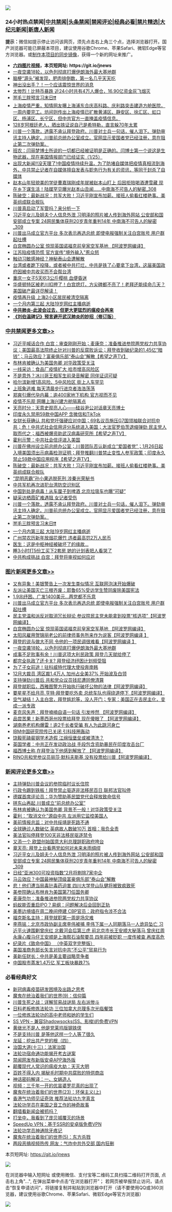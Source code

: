 ![](https://raw.githubusercontent.com/fqnews/bnews/master/64photo/fqnews-qr.jpg)

<div id="tt">
<h3>24小时热点禁闻|<a href="#%E4%B8%AD%E5%85%B1%E7%A6%81%E9%97%BB%E6%9B%B4%E5%A4%9A%E6%96%87%E7%AB%A0">中共禁闻</a>|<a href="#%E5%9B%BE%E7%89%87%E6%96%B0%E9%97%BB%E6%9B%B4%E5%A4%9A%E6%96%87%E7%AB%A0">头条禁闻</a>|<a href="#%E6%96%B0%E9%97%BB%E8%AF%84%E8%AE%BA%E6%9B%B4%E5%A4%9A%E6%96%87%E7%AB%A0">禁闻评论|<a href="#%E5%BF%85%E7%9C%8B%E7%BB%8F%E5%85%B8%E5%A5%BD%E6%96%87">经典必看|<a href="/video.md#%E7%A6%81%E7%89%87%E7%B2%BE%E9%80%89">禁片精选</a>|<a href="https://github.com/fqnews/djy/blob/master/gb/nf1351518.md#1">大纪元新闻</a>|<a href="https://github.com/fqnews/ntdtv/blob/master/gb/prog204.md#1">新唐人新闻</a></h3>
<div><b>提示：</b>微信如提示停止访问该网页，须先点击右上角三个点，选择浏览器打开。国产浏览器可能已屏蔽本项目，建议使用谷歌Chrome、苹果Safari、微软Edge等官方浏览器。或<a href="https://github.com/fqnews/bnews/blob/master/%E5%88%B6%E4%BD%9Cgit%E7%A6%81%E9%97%BB%E9%95%9C%E5%83%8F.md">制作本项目的同步镜像</a>，获得一个新的网址来推广。</div>
<ul>
<li><b><a href="http://d1.bdrive.tk/64.mp4" target="_blank">六四图片视频</a>，本页短网址: https://git.io/jnews</b></li>
<li><a href="/topimagenews/20210126/1474962.md">一夜空袭18轮，以色列彻底打爆伊朗海外最大基地群</a></li>
<li><a href="/health/20210126/1474989.md">脑梗“源头”被发现，肥肉排倒数，第一名几乎天天吃</a></li>
<li><a href="/ccpdope/20210126/1474958.md">神出没出手？！一个应该震惊世界的消息</a></li>
<li><a href="/cnnews/20210126/1474972.md">太惨烈！比特币暴跌 近24小时共有4万人爆仓，16.90亿资金灰飞烟灭</a></li>
<li><a href="/cbnews/20210126/1475266.md">🈲毛三胖预言习末日❗❗</a></li>
<li><a href="/bannedvideo/20210126/1475136.md">上海疫情严重，知情网友曝上海浦东合庆高科路、庆利路突击建造方舱医院，一周内要完工。坊间则传出上海疫情已扩散黄浦区、静安区、徐汇区、虹口区、杨浦区、长宁区，但中共官方一直掩盖疫情信息。</a></li>
<li><a href="/funmedia/20210126/1475008.md">128岁阿根廷老人，晒出铁证说自己是希特勒，直言躲70年太累</a></li>
<li><a href="/cbnews/20210126/1475268.md">川普一个落款，透露不承认拜登政府。川普对士兵一句话，催人泪下。弹劾审讯主持人确定。川普前总统办公室成立。官网显示爱国者党已经注册，意在阻止第二次弹劾案。</a></li>
<li><a href="/bannedvideo/20210126/1475063.md">班农：闫丽梦博士所说的一切都已经被证明是正确的。闫博士第一个说这是生物武器，现在美国情报部门已经证实（1/25）</a></li>
<li><a href="/bannedvideo/20210126/1475255.md">出现大新闻!!没天理了!中国疫情持续升温，为了防堵自媒体把疫情真相流到海外，中共禁止记者在自媒体擅自发表与职务行为有关的资讯，等同于封杀了自媒体</a></li>
<li><a href="/comments/20210127/1475485.md">赵本山年轻貌美的学徒曹嘉瑞刚成年就被赵本山盯上 后因拒陪喝酒遭雪藏 现在乡下谋生活！陆媒罕见曝光赵本山丑闻……中南海不可告人的秘密_308</a></li>
<li><a href="/cbnews/20210126/1475334.md">陈破空：最新战况：共军大败！习近平刚宣布加薪。接班人偷看红楼艳事。美英组成联合舰队</a></li>
<li><a href="/ssgc/20210126/1475067.md">川普真启动了军管吗？来分析一下</a></li>
<li><a href="/comments/20210127/1475539.md">习近平女儿及姐夫个人信息外泄 习明泽的照片被人传到海外网站 公安部和国安部成立专案 24网民集体获刑20岁青年重判14年 中南海不可告人的秘密_309</a></li>
<li><a href="/topimagenews/20210126/1475306.md">川普出马成立官方平台 多次表示再选总统 即使电报强制关注白宫账号 用户群起吐槽</a></li>
<li><a href="/topimagenews/20210126/1475217.md">白宫椭圆办公室 惊现英国诺福克前皇家空军基地 【阿波罗网编译】</a></li>
<li><a href="/cbnews/20210126/1475022.md">江苏陷疫情恐慌 官方宣传"境外输入"惹众怒</a></li>
<li><a href="/headline/20210126/1475216.md">触动习敏感神经？神秘泰山会遭解散 </a></li>
<li><a href="/bannedvideo/20210126/1475111.md">台湾或者跪下投降，或者被中共打烂，中共是铁了心要拿下台湾，这届美国政府因被中共收买而不会帮台湾</a></li>
<li><a href="/cbnews/20210126/1475146.md">重庆一女子5天吃3公斤樱桃 血便昏迷</a></li>
<li><a href="/bannedvideo/20210126/1475039.md">华盛顿特区被老川扣押了！白宫熄灯，方尖碑都不亮了！老拜还能续命几天？美国破产最详尽解读！</a></li>
<li><a href="/cbnews/20210126/1475080.md">疫情再升级 上海2小区居民被清空隔离</a></li>
<li><a href="/cbnews/20210126/1475222.md">一个月内第三起 大陆19岁网红主播病逝</a></li>
<li><b><a href="/comments/20200211/1275071.md" target="_blank">中共肺炎-此波会过去，但更大更猛烈的瘟疫会再来</a></b></li>
<li><b><a href="/comments/20200207/1272816.md" target="_blank">《刘伯温碑记》预言避开武汉肺炎的妙招（修订版）</a></b></li>
</ul>
</div>

<div class="catlist">
<h3><a href="/cbnews/" target="_blank">中共禁闻</a><span><a href="/cbnews/" target="_blank" rel="nofollow">更多文章>></a></span></h3>
<ul>
<li><a href="/cbnews/20210127/1475594.md" target="_blank">习近平喊话合作 白宫：审查刚刚开始；麦康奈：准备推进参院两党权力共享协议；美国最高法院终止针对川普的反腐败诉讼；拜登收到破纪录的1.45亿“暗钱&#8221;；马云效应？富豪俱乐部“泰山会”解散【希望之声TV】</a></li>
<li><a href="/cbnews/20210127/1475557.md" target="_blank">布林肯被确认为美国务卿 对华政策受关注</a></li>
<li><a href="/cbnews/20210127/1475549.md" target="_blank">一线采访：食品厂疫情扩大 哈市增高风险区</a></li>
<li><a href="/cbnews/20210127/1475531.md" target="_blank">不是意外？冰川哥王相军生前录音解密 同伴证词可疑</a></li>
<li><a href="/cbnews/20210127/1475530.md" target="_blank">哈尔滨新增1高风险、5中风险区 街上人车罕见</a></li>
<li><a href="/cbnews/20210127/1475529.md" target="_blank">上班象逃难 每天清晨步行进京者浩浩荡荡</a></li>
<li><a href="/cbnews/20210127/1475528.md" target="_blank">郑爽引爆代孕内幕：逾400家地下机构 官方视而不见</a></li>
<li><a href="/cbnews/20210127/1475527.md" target="_blank">疫情不乐观 网曝上海兴建方舱隔离点</a></li>
<li><a href="/cbnews/20210127/1475511.md" target="_blank">天亮时分：天意史观亮人心——硅谷尹公对话章天亮博士</a></li>
<li><a href="/cbnews/20210127/1475459.md" target="_blank">印度永久禁用59款中国APP 含微信和TikTok</a></li>
<li><a href="/cbnews/20210127/1475440.md" target="_blank">女财长获确认  共和党吁强硬应对中国；69名议员施压G7国领袖联合对抗中共；危！中共式社会信用评分系统进入美国；大法官罗伯茨退缩弹劾  民主党人取而代之；福西被爆资助武汉病毒研究所【希望之声TV】</a></li>
<li><a href="/cbnews/20210126/1475398.md" target="_blank">霍利示警：中共社会信评进入美国</a></li>
<li><a href="/cbnews/20210126/1475348.md" target="_blank">川普在佛州设立前总统办公室；川普团队否认新成立“爱国者党”；1月26日起 入境美国须出示病毒检测证明；拜登推翻川普禁止变性人参军政策；印度永久禁止59款中国应用程序【希望之声TV】</a></li>
<li><a href="/cbnews/20210126/1475334.md" target="_blank">陈破空：最新战况：共军大败！习近平刚宣布加薪。接班人偷看红楼艳事。美英组成联合舰队</a></li>
<li><a href="/cbnews/20210126/1475310.md" target="_blank">“昆明恶霸”孙小果逃脱死刑 涉秦光荣秘书</a></li>
<li><a href="/cbnews/20210126/1475309.md" target="_blank">中共军机再次进犯台湾防空识别区</a></li>
<li><a href="/cbnews/20210126/1475308.md" target="_blank">中国到处是病毒！从车厘子到啤酒 北京垃圾车也曝“可疑”</a></li>
<li><a href="/cbnews/20210126/1475307.md" target="_blank">疑采访栖霞矿难遇阻 女记者受伤</a></li>
<li><a href="/cbnews/20210126/1475268.md" target="_blank">川普一个落款，透露不承认拜登政府。川普对士兵一句话，催人泪下。弹劾审讯主持人确定。川普前总统办公室成立。官网显示爱国者党已经注册，意在阻止第二次弹劾案。</a></li>
<li><a href="/cbnews/20210126/1475266.md" target="_blank">🈲毛三胖预言习末日❗❗</a></li>
<li><a href="/cbnews/20210126/1475222.md" target="_blank">一个月内第三起 大陆19岁网红主播病逝</a></li>
<li><a href="/cbnews/20210126/1475221.md" target="_blank">广州禁农历新年放烟花爆竹 违者最高罚2万人民币</a></li>
<li><a href="/cbnews/20210126/1475220.md" target="_blank">医生：这是中枢神经被破坏了的缘故…</a></li>
<li><a href="/cbnews/20210126/1475219.md" target="_blank">睡3小时打5份工买下2套房 她的计划表把人看哭了</a></li>
<li><a href="/cbnews/20210126/1475171.md" target="_blank">中共构成挑战 白宫：拜登将审视如何应对</a></li>

</ul>
</div>
<div class="catlist">
<h3><a href="/topimagenews/" target="_blank">图片新闻</a><span><a href="/topimagenews/" target="_blank" rel="nofollow">更多文章>></a></span></h3>
<ul>
<li><a href="/topimagenews/20210127/1475505.md" target="_blank">又有异象！美银警告上一次发生类似情况 互联网泡沫开始爆破</a></li>
<li><a href="/topimagenews/20210127/1475477.md" target="_blank">左派让美国灭亡三根齐废：耶鲁65%受访学生赞同废除美国宪法</a></li>
<li><a href="/topimagenews/20210127/1475461.md" target="_blank">1.9兆纾困、广发1400美元…两党都不乐意</a></li>
<li><a href="/topimagenews/20210126/1475306.md" target="_blank">川普出马成立官方平台 多次表示再选总统 即使电报强制关注白宫账号 用户群起吐槽</a></li>
<li><a href="/topimagenews/20210126/1475304.md" target="_blank">民主党温和派反对取消冗长辩论 参议院民主党未能拿到投票“核选项”【阿波罗网编译】</a></li>
<li><a href="/topimagenews/20210126/1475217.md" target="_blank">白宫椭圆办公室 惊现英国诺福克前皇家空军基地 【阿波罗网编译】</a></li>
<li><a href="/topimagenews/20210126/1475126.md" target="_blank">太阳风雇用贺锦丽老公的前律师事务所来作为说客【阿波罗网编译 】</a></li>
<li><a href="/topimagenews/20210126/1475041.md" target="_blank">拜登的说与做大不同 令他的一项民调很难看【阿波罗网编译 】</a></li>
<li><a href="/topimagenews/20210126/1474962.md" target="_blank">一夜空袭18轮，以色列彻底打爆伊朗海外最大基地群</a></li>
<li><a href="/topimagenews/20210126/1474941.md" target="_blank">成事不足败事有余！川普这项大利民政策 拜登几天就给停了</a></li>
<li><a href="/topimagenews/20210126/1474826.md" target="_blank">都完全执政了还卡关? 拜登经济纾困计划频受阻</a></li>
<li><a href="/topimagenews/20210126/1474794.md" target="_blank">为了子女前途！驻科威特代理大使投奔南韩</a></li>
<li><a href="/topimagenews/20210126/1474792.md" target="_blank">12月大裁员 湾区裁1.4万人 加州占全美37% 开始波及白领</a></li>
<li><a href="/topimagenews/20210126/1474777.md" target="_blank">支持弹劾川普后 共和党众议员钱尼遭同僚清算</a></li>
<li><a href="/topimagenews/20210125/1474669.md" target="_blank">拜登就职后，西雅图警方开始执行破坏公物的法律【阿波罗网编译】</a></li>
<li><a href="/topimagenews/20210125/1474644.md" target="_blank">要星星不给月亮 亨特·拜登要吃外卖 总统车队也得绕道停下【阿波罗网编译】</a></li>
<li><a href="/topimagenews/20210125/1474604.md" target="_blank">空气凝结！入主白宫，拜登尴尬等，没人开门；专家：美国正在去民主化，变成一派专政</a></li>
<li><a href="/topimagenews/20210125/1474417.md" target="_blank">麦克风失声：拜登喃喃自语一句话 引发哗然 【阿波罗网编译】</a></li>
<li><a href="/topimagenews/20210125/1474385.md" target="_blank">品尝苦果！新墨西哥州投票给拜登 现在傻眼了 【阿波罗网编译】</a></li>
<li><a href="/topimagenews/20210125/1474206.md" target="_blank">湖南养老机构爆雷！逾2千长者受骗 有人为此跳河身亡</a></li>
<li><a href="/topimagenews/20210125/1474157.md" target="_blank">IBM中国研究院传已关闭 引科技圈轰动</a></li>
<li><a href="/topimagenews/20210125/1474141.md" target="_blank">饶毅死磕裴钢学术造假 江绵恒堡垒或被清洗？</a></li>
<li><a href="/topimagenews/20210125/1474140.md" target="_blank">英国学者：中共正在发动政治战 手段包含资助暴民在印度攻击台厂</a></li>
<li><a href="/topimagenews/20210125/1474105.md" target="_blank">福西博士称 在拜登治下他感到解放了 【阿波罗网编译】</a></li>
<li><a href="/topimagenews/20210124/1474045.md" target="_blank">RINO共和党参议员丽莎·默科夫斯基 没有投票给川普【阿波罗网编译】</a></li>

</ul>
</div>
<div class="catlist">
<h3><a href="/comments/" target="_blank">新闻评论</a><span><a href="/comments/" target="_blank" rel="nofollow">更多文章>></a></span></h3>
<ul>
<li><a href="/comments/20210127/1475623.md" target="_blank">主持弹劾川普会议的参院临时议长住院</a></li>
<li><a href="/comments/20210127/1475603.md" target="_blank">行政令踢到铁板！拜登禁止驱逐非法移民百日 联邦法官叫停</a></li>
<li><a href="/comments/20210127/1475591.md" target="_blank">德媒首席评论员：华为赞助基民盟党代会释放致命信号</a></li>
<li><a href="/comments/20210127/1475571.md" target="_blank">拼东山再起 川普成立“前总统办公室”</a></li>
<li><a href="/comments/20210127/1475569.md" target="_blank">布林肯被确认为美国务卿 背景不一般！对华政策受关注</a></li>
<li><a href="/comments/20210127/1475568.md" target="_blank">霍利：“取消文化”源自中共 左派用它监控美国人</a></li>
<li><a href="/comments/20210127/1475552.md" target="_blank">美前情报总监：对中共绥靖是死路不通</a></li>
<li><a href="/comments/20210127/1475548.md" target="_blank">全球确诊人数破亿 英病故人数破10万 首相：我负全责</a></li>
<li><a href="/comments/20210127/1475547.md" target="_blank">美法官叫停拜登100天非法移民驱逐禁令</a></li>
<li><a href="/comments/20210127/1475546.md" target="_blank">又添一个 欧盟创始国意大利总理辞职政府垮台</a></li>
<li><a href="/comments/20210127/1475543.md" target="_blank">章天亮: 拜登上台看两党如何对未来未雨绸缪</a></li>
<li><a href="/comments/20210127/1475539.md" target="_blank">习近平女儿及姐夫个人信息外泄 习明泽的照片被人传到海外网站 公安部和国安部成立专案 24网民集体获刑20岁青年重判14年 中南海不可告人的秘密_309</a></li>
<li><a href="/comments/20210127/1475538.md" target="_blank">日经“亚洲300可投资指数”2月将剔除7家中企</a></li>
<li><a href="/comments/20210127/1475524.md" target="_blank">马云效应？中国最神秘顶级富豪俱乐部“泰山会”解散</a></li>
<li><a href="/comments/20210127/1475523.md" target="_blank">悲！他们遭当局毒针毒药迫害 四川大学登山队健将被致疯致死</a></li>
<li><a href="/comments/20210127/1475520.md" target="_blank">美参院确认布林肯为美国第71任国务卿</a></li>
<li><a href="/comments/20210127/1475519.md" target="_blank">麦康奈尔：准备推进参院两党权力共享协议</a></li>
<li><a href="/comments/20210127/1475518.md" target="_blank">蚂蚁能否重启IPO？易纲：问题解决后会回到正轨</a></li>
<li><a href="/comments/20210127/1475510.md" target="_blank">美墨边境墙在周二晚间停建 CBP官员：政府指令涉不合法</a></li>
<li><a href="/comments/20210127/1475509.md" target="_blank">福克斯名主持：拜登就职第一周是场灾难</a></li>
<li><a href="/comments/20210127/1475503.md" target="_blank">李燕铭：北京市政协副主席李伟被捕 李伟下属一人同期落马一人诡异坠亡 习近平火速围剿曾庆红 北戴河会后第三虎 前北京市长王安顺大秘落马 曾庆红周永康心腹马仔王安顺是上海帮石油帮要员 四年前被贬职 一度传被查 再度高危</a></li>
<li><a href="/comments/20210127/1475502.md" target="_blank">纪录片《致命中国》 （中英双字完整版）</a></li>
<li><a href="/comments/20210127/1475501.md" target="_blank">美国准商务部长矢言对抗中共“不公平”贸易行为</a></li>
<li><a href="/comments/20210127/1475497.md" target="_blank">美新任财长：中共是美主要战略竞争者</a></li>
<li><a href="/comments/20210127/1475496.md" target="_blank">中国股市蒸发1.4万亿 军工板块暴跌7%</a></li>

</ul>
</div>

<div class="catlist">
<h3>必看经典好文</h3>
<ul>
<li><a href="/comments/20200917/1029129.md" target="_blank">新冠病毒疫苗研发困境及出路之思考</a></li>
<li><a href="/topimagenews/20180529/949649.md" target="_blank">魔鬼在统治着我们的世界(9)：信仰篇</a></li>
<li><a href="/comments/20200908/1392745.md" target="_blank">川普生死之战：详解贸易战谜局 左右派惨斗</a></li>
<li><a href="/comments/20200531/1337359.md" target="_blank">日料老板修炼法轮功 三位加拿大总理多次光临餐馆</a></li>
<li><a href="/cbnews/20200702/1354550.md" target="_blank">一位修炼法轮功的高中老师和她的学生们</a></li>
<li><a href="/comments/20191231/1250654.md" target="_blank">SS VPN &#8211; 兼容Shadowsocks(SS、影梭)的免费VPN</a></li>
<li><a href="/lifebaike/20190522/1131765.md" target="_blank">黄继光不是人 他是党莱坞版钢铁侠</a></li>
<li><a href="/comments/20200716/1361654.md" target="_blank">不是支持川普 是等他这样一个人等了很久</a></li>
<li><a href="/comments/20200930/1405812.md" target="_blank">龙延：挖出共产党的根（四）</a></li>
<li><a href="/cbnews/20180319/916654.md" target="_blank">治国大道(十三)：法家治国</a></li>
<li><a href="/tculture/20121025/73079.md" target="_blank">法轮功宿命通功能揭开考古谜案</a></li>
<li><a href="/comments/20200627/783266.md" target="_blank">禁闻网发布新版安卓APP海外版</a></li>
<li><a href="/comments/20200619/783185.md" target="_blank">颠覆现代人常识的瘟疫大劫：天灭大明</a></li>
<li><a href="/lifebaike/20200711/1358994.md" target="_blank">百姓不得入内 揭秘毛时期中共腐败的特供商店</a></li>
<li><a href="/comments/20200609/1342224.md" target="_blank">神话密码解译：一、女娲造人</a></li>
<li><a href="/aomi/qiwen/20151223/484507.md" target="_blank">视频：三千年一开的优昙婆罗花真的出现了</a></li>
<li><a href="/ssgc/20180904/993719.md" target="_blank">魔鬼在统治着我们的世界(23)：环保主义(上)</a></li>
<li><a href="/comments/20200517/1330064.md" target="_blank">香港气功师见证奇效 推荐法轮功九字真言</a></li>
<li><a href="/comments/20200511/1326751.md" target="_blank">法轮功学员在美国之音工作的神奇故事</a></li>
<li><a href="/fanqiang/20200616/1345793.md" target="_blank">翻墙看新闻会被抓吗？</a></li>
<li><a href="/comments/20201015/1414242.md" target="_blank">打坐中，我看到了庞贝城覆灭的场景</a></li>
<li><a href="/cbnews/20191226/1241739.md" target="_blank">SpeedUp VPN：基于SSR的安卓版免费VPN</a></li>
<li><a href="/health/20170626/780263.md" target="_blank">法轮功学员神通除牙疼记</a></li>
<li><a href="/topimagenews/20180524/946967.md" target="_blank">魔鬼在统治着我们的世界(5)：东方杀戮</a></li>
<li><a href="/cbnews/20200703/1355059.md" target="_blank">两段恶搞视频热传 网友：气炸中共外交部 国内狂删</a></li>

</ul>
</div>

本页短网址: https://git.io/jnews

![](https://raw.githubusercontent.com/fqnews/bnews/master/64photo/fqnews-qr.jpg)

在浏览器中输入短网址 或使用微信、支付宝等二维码工具扫描二维码打开页面, 点击右上角"...", 在弹出菜单中点击“在浏览器打开”； 若网页被举报禁止访问，请点击“恢复申请访问”，将链接复制并粘贴到浏览器中打开（请不要使用QQ或360浏览器，建议使用谷歌Chrome、苹果Safari、微软Edge等官方浏览器）

![](https://raw.githubusercontent.com/fqnews/bnews/master/64photo/wx.jpg)